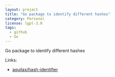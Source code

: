 ```yaml
---
layout: project
title: "Go package to identify different hashes"
category: Personal
license: lgpl-3.0
tags:
  - github
  - Go
---
```


Go package to identify different hashes

Links:

* [aquilax/hash-identifier](https://github.com/aquilax/hash-identifier)
